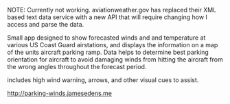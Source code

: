 
NOTE: Currently not working. aviationweather.gov has replaced their XML based text data service with a new API that will require changing how I access and parse the data.

Small app designed to show forecasted winds and and temperature at various US Coast Guard airstations, and displays the information on a map of the units aircraft parking ramp. Data helps to determine best parking orientation for aircraft to avoid damaging winds from hitting the aircraft from the wrong angles throughout the forecast period.

includes high wind warning, arrows, and other visual cues to assist.

http://parking-winds.jamesedens.me
